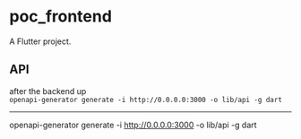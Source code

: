 # poc_frontend
A Flutter project.

## API
after the backend up  
```openapi-generator generate -i http://0.0.0.0:3000 -o lib/api -g dart```





------
openapi-generator generate -i http://0.0.0.0:3000 -o lib/api -g dart
